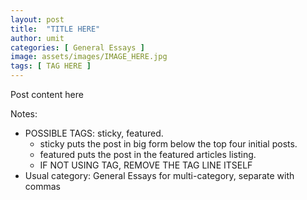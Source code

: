 ```yaml
---
layout: post
title:  "TITLE HERE"
author: umit
categories: [ General Essays ]
image: assets/images/IMAGE_HERE.jpg
tags: [ TAG HERE ] 
---
```


Post content here

Notes:
- POSSIBLE TAGS: sticky, featured.
    - sticky puts the post in big form below the top four initial posts.
    - featured puts the post in the featured articles listing.
    - IF NOT USING TAG, REMOVE THE TAG LINE ITSELF
- Usual category: General Essays 
    for multi-category, separate with commas
